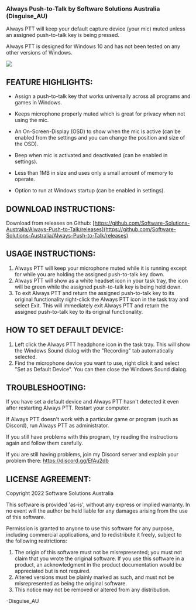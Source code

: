 ### Always Push-to-Talk by Software Solutions Australia (Disguise_AU)

Always PTT will keep your default capture device (your mic) muted unless an assigned push-to-talk key is being pressed.

Always PTT is designed for Windows 10 and has not been tested on any other versions of Windows.

[![](https://i.postimg.cc/y8K0vT1h/APTT-2-2-7-1.png)](https://postimg.cc/ZCf9qpy0)


## FEATURE HIGHLIGHTS:

* Assign a push-to-talk key that works universally across all programs and games in Windows.

* Keeps microphone properly muted which is great for privacy when not using the mic.

* An On-Screen-Display (OSD) to show when the mic is active (can be enabled from the settings and you can change the position and size of the OSD).

* Beep when mic is activated and deactivated (can be enabled in settings).

* Less than 1MB in size and uses only a small amount of memory to operate.

* Option to run at Windows startup (can be enabled in settings).


## DOWNLOAD INSTRUCTIONS:

Download from releases on Github: 
[https://github.com/Software-Solutions-Australia/Always-Push-to-Talk/releases](https://github.com/Software-Solutions-Australia/Always-Push-to-Talk/releases)


## USAGE INSTRUCTIONS:

1. Always PTT will keep your microphone muted while it is running except for while you are holding the assigned push-to-talk key down.
2. Always PTT will show as a white headset icon in your task tray, the icon will be green while the assigned push-to-talk key is being held down.
3. To exit Always PTT and return the assigned push-to-talk key to its original functionality right-click the Always PTT icon in the task tray and select Exit.
This will immediately exit Always PTT and return the assigned push-to-talk key to its original functionality.


## HOW TO SET DEFAULT DEVICE:

1. Left click the Always PTT headphone icon in the task tray. This will show the Windows Sound dialog with the "Recording" tab automatically selected.
2. Find the microphone device you want to use, right click it and select "Set as Default Device". You can then close the Windows Sound dialog.


## TROUBLESHOOTING:

If you have set a default device and Always PTT hasn't detected it even after restarting Always PTT. Restart your computer.

If Always PTT doesn't work with a particular game or program (such as Discord), run Always PTT as administrator.

If you still have problems with this program, try reading the instructions again and follow them carefully.

If you are still having problems, join my Discord server and explain your problem there: https://discord.gg/EfAu2db


## LICENSE AGREEMENT:

Copyright 2022 Software Solutions Australia

This software is provided 'as-is', without any express or implied warranty. In no event will the author be held liable for any damages arising from the use of this software.

Permission is granted to anyone to use this software for any purpose, including commercial applications, and to redistribute it freely, subject to the following restrictions:

1. The origin of this software must not be misrepresented; you must not claim that you wrote the original software.
   If you use this software in a product, an acknowledgment in the product documentation would be appreciated but is not required.
2. Altered versions must be plainly marked as such, and must not be misrepresented as being the original software.
3. This notice may not be removed or altered from any distribution.


-Disguise_AU
